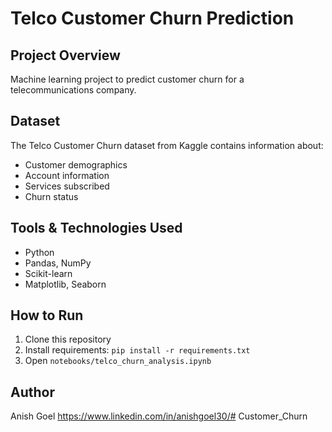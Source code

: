 # Telco Customer Churn Prediction

## Project Overview
Machine learning project to predict customer churn for a telecommunications company.

## Dataset
The Telco Customer Churn dataset from Kaggle contains information about:
- Customer demographics
- Account information
- Services subscribed
- Churn status

## Tools & Technologies Used
- Python
- Pandas, NumPy
- Scikit-learn
- Matplotlib, Seaborn


## How to Run
1. Clone this repository
2. Install requirements: `pip install -r requirements.txt`
3. Open `notebooks/telco_churn_analysis.ipynb`

## Author
Anish Goel
https://www.linkedin.com/in/anishgoel30/# Customer_Churn
